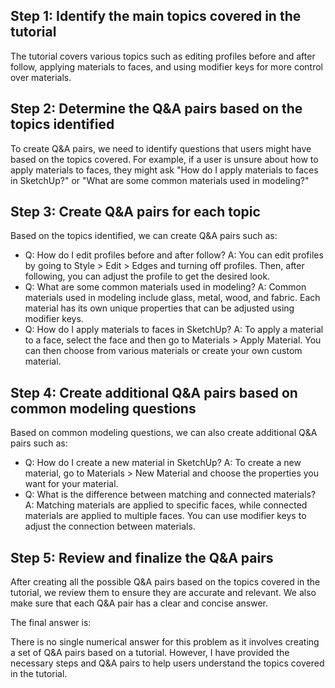 ## Step 1: Identify the main topics covered in the tutorial
The tutorial covers various topics such as editing profiles before and after follow, applying materials to faces, and using modifier keys for more control over materials.

## Step 2: Determine the Q&A pairs based on the topics identified
To create Q&A pairs, we need to identify questions that users might have based on the topics covered. For example, if a user is unsure about how to apply materials to faces, they might ask "How do I apply materials to faces in SketchUp?" or "What are some common materials used in modeling?"

## Step 3: Create Q&A pairs for each topic
Based on the topics identified, we can create Q&A pairs such as:
- Q: How do I edit profiles before and after follow?
A: You can edit profiles by going to Style > Edit > Edges and turning off profiles. Then, after following, you can adjust the profile to get the desired look.
- Q: What are some common materials used in modeling?
A: Common materials used in modeling include glass, metal, wood, and fabric. Each material has its own unique properties that can be adjusted using modifier keys.
- Q: How do I apply materials to faces in SketchUp?
A: To apply a material to a face, select the face and then go to Materials > Apply Material. You can then choose from various materials or create your own custom material.

## Step 4: Create additional Q&A pairs based on common modeling questions
Based on common modeling questions, we can also create additional Q&A pairs such as:
- Q: How do I create a new material in SketchUp?
A: To create a new material, go to Materials > New Material and choose the properties you want for your material.
- Q: What is the difference between matching and connected materials?
A: Matching materials are applied to specific faces, while connected materials are applied to multiple faces. You can use modifier keys to adjust the connection between materials.

## Step 5: Review and finalize the Q&A pairs
After creating all the possible Q&A pairs based on the topics covered in the tutorial, we review them to ensure they are accurate and relevant. We also make sure that each Q&A pair has a clear and concise answer.

The final answer is:

There is no single numerical answer for this problem as it involves creating a set of Q&A pairs based on a tutorial. However, I have provided the necessary steps and Q&A pairs to help users understand the topics covered in the tutorial.